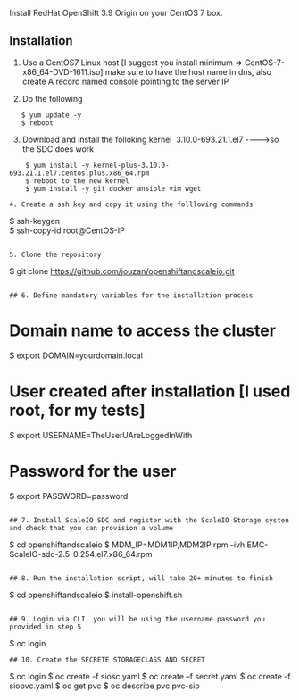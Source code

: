 Install RedHat OpenShift 3.9 Origin on your CentOS 7 box.

## Installation

1. Use a CentOS7 Linux host [I suggest you install minimum => CentOS-7-x86_64-DVD-1611.iso]
   make sure to have the host name in dns, also create  A record named console pointing to the server IP 
   
2. Do the following
```
   $ yum update -y      
   $ reboot   
```
   
3. Download and install the folloking kernel  3.10.0-693.21.1.el7 ---->so the SDC does work
```
    $ yum install -y kernel-plus-3.10.0-693.21.1.el7.centos.plus.x86_64.rpm 
    $ reboot to the new kernel
    $ yum install -y git docker ansible vim wget

4. Create a ssh key and copy it using the folllowing commands
```
   $ ssh-keygen    
   $ ssh-copy-id root@CentOS-IP
```

5. Clone the repository 
```
   $ git clone  https://github.com/jouzan/openshiftandscaleio.git
```

## 6. Define mandatory variables for the installation process
```
# Domain name to access the cluster
$ export DOMAIN=yourdomain.local 

# User created after installation [I used root, for my tests]
$ export USERNAME=TheUserUAreLoggedInWith      

# Password for the user
$ export PASSWORD=password
```

## 7. Install ScaleIO SDC and register with the ScaleIO Storage systen and check that you can provision a volume
```
   $ cd openshiftandscaleio
   $ MDM_IP=MDM1IP,MDM2IP rpm -ivh EMC-ScaleIO-sdc-2.5-0.254.el7.x86_64.rpm
```

## 8. Run the installation script, will take 20+ minutes to finish
```
   $ cd openshiftandscaleio 
   $ install-openshift.sh
```

## 9. Login via CLI, you will be using the username password you provided in step 5
```
   $ oc login
```
## 10. Create the SECRETE STORAGECLASS AND SECRET 
```
   $ oc login
   $ oc create -f siosc.yaml
   $ oc create –f secret.yaml
   $ oc create -f siopvc.yaml
   $ oc get pvc
   $ oc describe pvc pvc-sio
```



   
   
